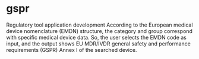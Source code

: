# gspr
Regulatory tool application development
According to the European medical device nomenclature (EMDN) structure, the category and group correspond with specific medical device data. So, the user selects the EMDN code as input, and the output shows EU MDR/IVDR general safety and performance requirements (GSPR) Annex I of the searched device.
